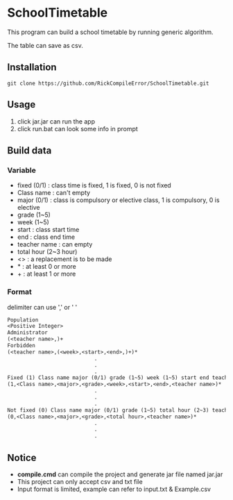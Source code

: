 # SchoolTimetable
This program can build a school timetable by running generic algorithm.

The table can save as csv.

## Installation
```cmd=
git clone https://github.com/RickCompileError/SchoolTimetable.git
```

## Usage
1. click jar.jar can run the app
2. click run.bat can look some info in prompt

## Build data
### Variable
- fixed (0/1) : class time is fixed, 1 is fixed, 0 is not fixed
- Class name : can't empty
- major (0/1) : class is compulsory or elective class, 1 is compulsory, 0 is elective
- grade (1~5)
- week (1~5)
- start : class start time
- end : class end time
- teacher name : can empty
- total hour (2~3 hour)
- <> : a replacement is to be made
- \* : at least 0 or more
- \+ : at least 1 or more
### Format
delimiter can use ',' or ' '
```txt
Population
<Positive Integer>
Administrator
(<teacher name>,)+
Forbidden
(<teacher name>,(<week>,<start>,<end>,)+)*
                            .
                            .
                            .
Fixed (1) Class name major (0/1) grade (1~5) week (1~5) start end teacher name
(1,<Class name>,<major>,<grade>,<week>,<start>,<end>,<teacher name>)*
                            .
                            .
                            .
Not fixed (0) Class name major (0/1) grade (1~5) total hour (2~3) teacher name
(0,<Class name>,<major>,<grade>,<total hour>,<teacher name>)*
                            .
                            .
                            .
```

## Notice
- **compile.cmd** can compile the project and generate jar file named jar.jar
- This project can only accept csv and txt file
- Input format is limited, example can refer to input.txt & Example.csv
